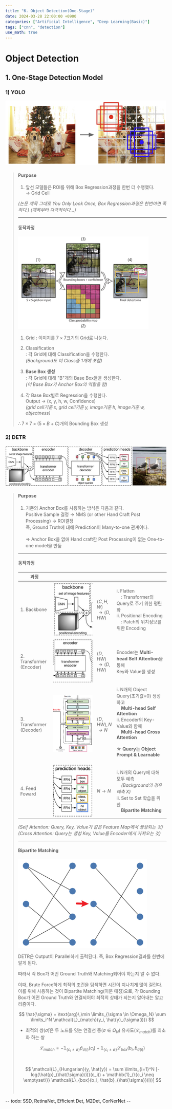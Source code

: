 ```yaml
---
title: "6. Object Detection(One-Stage)"
date: 2024-03-28 22:00:00 +0900
categories: ["Artificial Intelligence", "Deep Learning(Basic)"]
tags: ["cnn", "detection"]
use_math: true
---
```


# Object Detection

## 1. One-Stage Detection Model

### 1) YOLO

![alt text](/assets/img/post/deeplearning_basic/yolo.png)

> #### Purpose
>
> 1. 앞선 모델들은 ROI를 위해 Box Regression과정을 한번 더 수행했다.<br>
>   $\rightarrow$ Grid Cell
>
> _(논문 제목 그대로 You Only Look Once, Box Regression과정은 한번이면 족하다.)_
> _(제목부터 자극적이다...)_
>
> ---
> #### 동작과정
>
> ![alt text](/assets/img/post/deeplearning_basic/yolo_procedure.png)
>
> 1. Grid
>   : 이미지를 $7 \times 7$크기의 Grid로 나눈다.<br>
>
> 2. Classification<br>
>   : 각 Grid에 대해 Classification을 수행한다.<br>
>    _(Background도 이 Class중 1개에 포함)_
>
> 3. **Base Box 생성**<br>
>   : 각 Grid에 대해 "B"개의 Base Box들을 생성한다.<br>
>   _(이 Base Box가 Anchor Box의 역할을 함)_
>
> 4. 각 Base Box별로 Regression을 수행한다.<br>
>   Output $\rightarrow$ (x, y, h, w, Confidence)<br>
>   _(grid cell기준 x, grid cell기준 y, image기준 h, image기준 w, objectness)_
>
> $\therefore 7 \times 7\times (5 \times B + C)$개의 Bounding Box 생성 
> 

### 2) DETR

![alt text](/assets/img/post/deeplearning_basic/detr.png)

> #### Purpose
> 
> 1. 기존의 Anchor Box를 사용하는 방식은 다음과 같다.<br>
>   Positive Sample 결정 $\rightarrow$ NMS (or other Hand Craft Post Processing) $\rightarrow$ ROI결정<br>즉, Ground Truth에 대해 Prediction이 Many-to-one 관계이다.<br><br>
>   $\Rightarrow$ Anchor Box을 없애 Hand craft한 Post Processing이 없는 One-to-one model을 만듦
>   
> ---
> #### 동작과정
>
> | 과정 | | | |
> | --- | --- | --- | --- |
> | 1. Backbone | ![alt text](/assets/img/post/deeplearning_basic/detr_procedure(1).png) | $(C, H, W)$<br> $\rightarrow (D, HW)$ | ⅰ. Flatten<br>　: Transformer의 Query로 주기 위한 평탄화<br>ⅱ. Positional Encoding<br>　: Patch의 위치정보를 위한 Encoding |
> | 2. Transformer<br>(Encoder) | ![alt text](/assets/img/post/deeplearning_basic/detr_procedure(2).png) | $(D, HW)$<br> $\rightarrow (D, HW)$ | Encoder는 **Multi-head Self Attention**을 통해<br> Key와 Value를 생성 |
> | 3. Transformer<br>(Decoder) | ![alt text](/assets/img/post/deeplearning_basic/detr_procedure(3).png) | $(D, HW), N$<br> $\rightarrow N$ | ⅰ. N개의 Object Query(초기값=0) 생성하고<br>　**Multi-head Self Attention**<br>ⅱ. Encoder의 Key-Value와 함께<br>　**Multi-head Cross Attention**<br><br> ☆ **Query는 Object Prompt & Learnable**<br>　 |
> | 4. Feed Foward | ![alt text](/assets/img/post/deeplearning_basic/detr_procedure(4).png) | $N \rightarrow N$ | ⅰ. N개의 Query에 대해 모두 예측<br>　_(Background의 경우 예측 X)_<br> ⅱ. Set to Set 학습을 위한<br>　**Bipartite Matching**|
> 
> _(Self Attention: Query, Key, Value가 같은 Feature Map에서 생성되는 것)_<br>
> _(Cross Attention: Query는 생성 Key, Value를 Encoder에서 가져오는 것)_
>
> ---
> #### Bipartite Matching
>
> ![alt text](/assets/img/post/deeplearning_basic/bipartite_matching.png)
>
> DETR은 Output이 Parallel하게 출력된다. 즉, Box Regression결과를 한번에 알게 된다.
>
> 따라서 각 Box가 어떤 Ground Truth와 Matching되어야 하는지 알 수 없다.
>
> 이때, Brute Force하게 최적의 조건을 탐색하면 시간이 지나치게 많이 걸린다.<br>
> 이를 위해 사용하는 것이 Bipartite Matching(이분 매칭)으로, 각 Bounding Box가 어떤 Ground Truth와 연결되어야 최적의 상태가 되는지 알아내는 알고리즘이다.
>
> $$
> \hat{\sigma} = \text{arg}\,\min \limits_{\sigma \in \Omega_N} \sum \limits_i^N \mathcal{L}_{match}(y_i, \hat{y}_{\sigma(i)}) 
> $$
> 
> - 최적의 쌍($\hat{\sigma}$)은 두 노드를 잇는 연결선 중($\sigma \in \Omega_N$) 유사도($\mathcal{L}_{match}$)를 최소화 하는 쌍
> 
> $$
> \mathcal{L}_{match} = -\mathbb{1}_{\{c_i \neq \emptyset\}} \hat{p}_{\sigma(i)}(c_i) + \mathbb{1}_{\{c_i \neq \emptyset\}} \mathcal{L}_{box}(b_i, \hat{b}_{\sigma(i)})
> $$
> 
> 　
> $$
> \mathcal{L}_{Hungarian}(y, \hat{y}) = \sum \limits_{i=1}^N [-log(\hat{p}_{\hat{\sigma}(i)}(c_i)) + \mathbb{1}_{\{c_i \neq \emptyset\}} \mathcal{L}_{box}(b_i, \hat{b}_{\hat{\sigma}}(i))] 
> $$
>
> 　

-- todo: SSD, RetinaNet, Efficient Det, M2Det, CorNerNet --